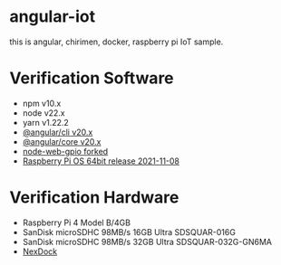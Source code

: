 # angular-iot

this is angular, chirimen, docker, raspberry pi IoT sample.

# Verification Software

- npm v10.x
- node v22.x
- yarn v1.22.2
- [@angular/cli v20.x](https://github.com/angular/angular-cli)
- [@angular/core v20.x](https://github.com/angular/angular)
- [node-web-gpio forked](https://github.com/gurezo/node-web-gpio)
- [Raspberry Pi OS 64bit release 2021-11-08](https://downloads.raspberrypi.org/raspios_arm64/images/raspios_arm64-2021-11-08/)

# Verification Hardware

- Raspberry Pi 4 Model B/4GB
- SanDisk microSDHC 98MB/s 16GB Ultra SDSQUAR-016G
- SanDisk microSDHC 98MB/s 32GB Ultra SDSQUAR-032G-GN6MA
- [NexDock](https://nexdock.com/raspberrypi-laptop/)
